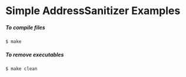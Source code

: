 Simple AddressSanitizer Examples
================================

##### To compile files  
`$ make`

##### To remove executables
`$ make clean`

